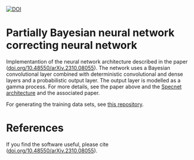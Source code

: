 [![DOI](https://zenodo.org/badge/725639894.svg)](https://zenodo.org/doi/10.5281/zenodo.10229954)
# Partially Bayesian neural network correcting neural network
Implementantion of the neural network architecture described in the paper ([doi.org/10.48550/arXiv.2310.08055](https://doi.org/10.48550/arXiv.2310.08055)).
The network uses a Bayesian convolutional layer combined with deterministic convolutional and dense layers and a probabilistic output layer.
The output layer is modelled as a gamma process. For more details, see the paper above and the [Specnet architecture](https://github.com/Valensicv/Specnet) and the associated paper.

For generating the training data sets, see [this repository](https://github.com/ththarkonen/cars-raman-lggp).

# References
If you find the software useful, please cite ([doi.org/10.48550/arXiv.2310.08055](https://doi.org/10.48550/arXiv.2310.08055)).
